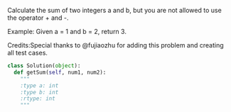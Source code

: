 Calculate the sum of two integers a and b, but you are not allowed to use the operator + and -.

Example:
Given a = 1 and b = 2, return 3.


Credits:Special thanks to @fujiaozhu for adding this problem and creating all test cases.


```python
class Solution(object):
  def getSum(self, num1, num2):
    """
    :type a: int
    :type b: int
    :rtype: int
    """
```
